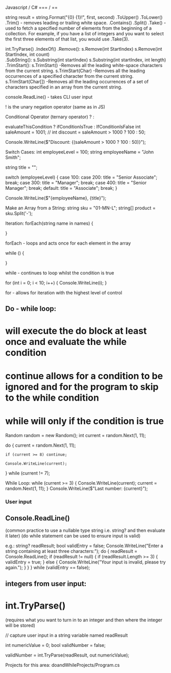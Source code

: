 Javascript / C# 
=== / == 

string result = string.Format("{0} {1}!", first, second)
.ToUpper() 
.ToLower() 
.Trim() - removes leading or trailing white space. 
.Contains()
.Split()
.Take() - used to fetch a specified number of elements from the beginning of a collection. For example, if you have a list of integers and you want to select the first three elements of that list, you would use .Take(3).

int.TryParse()
.IndexOf()
.Remove(): 
    s.Remove(int StartIndex)
    s.Remove(int StartIndex, int count)  
.SubString():
    s.Substring(int startIndex)
    s.Substring(int startIndex, int length)
.TrimStart():
    s.TrimStart()       -Removes all the leading white-space characters from the current string.
    s.TrimStart(Char)   -Removes all the leading occurrences of a specified character from the current string.
    s.TrimStart(Char[])	-Removes all the leading occurrences of a set of characters specified in an array from the current string.

console.ReadLine() - takes CLI user input

! is the unary negation operator (same as in JS)

Conditional Operator (ternary operator)
? :

evaluateThisCondition ? ifConditionIsTrue : IfConditionIsFalse
int saleAmount = 1001;
// int discount = saleAmount > 1000 ? 100 : 50;

Console.WriteLine($"Discount: {(saleAmount > 1000 ? 100 : 50)}");

Switch Cases: 
int employeeLevel = 100;
string employeeName = "John Smith";

string title = "";

switch (employeeLevel)
{
    case 100:
    case 200:
        title = "Senior Associate";
        break;
    case 300:
        title = "Manager";
        break;
    case 400:
        title = "Senior Manager";
        break;
    default:
        title = "Associate";
        break;
}

Console.WriteLine($"{employeeName}, {title}");



Make an Array from a String: 
string sku = "01-MN-L";
string[] product = sku.Split('-');


Iteration: 
forEach(string name in names) { 

}

forEach - loops and acts once for each element in the array

while () { 

}

while - continues to loop whilst the condition is true 


for (int i = 0; i < 10; i++)
{
    Console.WriteLine(i);
}

for - allows for iteration with the highest level of control 


## Do - while loop: 
# will execute the do block at least once and evaluate the while condition
# continue allows for a condition to be ignored and for the program to skip to the while condition
# while will only if the condition is true 


Random random = new Random();
int current = random.Next(1, 11);

do
{
    current = random.Next(1, 11);

    if (current >= 8) continue;

    Console.WriteLine(current);
} while (current != 7);


While Loop: 
while (current >= 3)
{
    Console.WriteLine(current);
    current = random.Next(1, 11);
}
Console.WriteLine($"Last number: {current}");

### User input
## Console.ReadLine()
(common practice to use a nullable type string i.e. string? and then evaluate it later)
(do while statement can be used to ensure input is valid)

e.g.: 
string? readResult;
bool validEntry = false;
Console.WriteLine("Enter a string containing at least three characters:");
do
{
    readResult = Console.ReadLine();
    if (readResult != null)
    {
        if (readResult.Length >= 3)
        {
            validEntry = true;
        }
        else
        {
            Console.WriteLine("Your input is invalid, please try again.");
        }
    }
} while (validEntry == false);


## integers from user input: 
# int.TryParse()
(requires what you want to turn in to an integer and then where the integer will be stored)

// capture user input in a string variable named readResult

int numericValue = 0;
bool validNumber = false;

validNumber = int.TryParse(readResult, out numericValue);

Projects for this area: 
doandWhileProjects/Program.cs